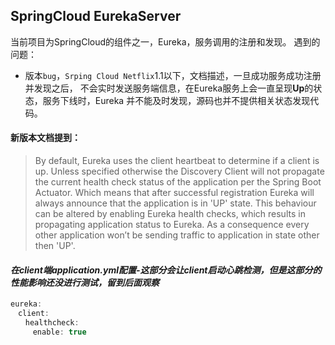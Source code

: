 ## SpringCloud EurekaServer
当前项目为SpringCloud的组件之一，Eureka，服务调用的注册和发现。
遇到的问题：
- 版本`bug`，`Srping Cloud Netflix`1.1以下，文档描述，一旦成功服务成功注册并发现之后，
不会实时发送服务端信息，在Eureka服务上会一直呈现**Up**的状态，服务下线时，Eureka
并不能及时发现，源码也并不提供相关状态发现代码。
#### 新版本文档提到：
> By default, Eureka uses the client heartbeat to determine if a client is up. Unless specified otherwise the
Discovery Client will not propagate the current health check status of the application per the Spring Boot Actuator. Which means that after successful registration Eureka will always announce that the application is in 'UP' state. This behaviour can be altered by enabling Eureka health checks, which results in propagating application status to Eureka. As a consequence every other application won’t be sending traffic to application in state other then 'UP'.

#### ***在client端application.yml配置-这部分会让client启动心跳检测，但是这部分的性能影响还没进行测试，留到后面观察***
```java
eureka:
　client:
　　healthcheck:
　　　enable: true
```